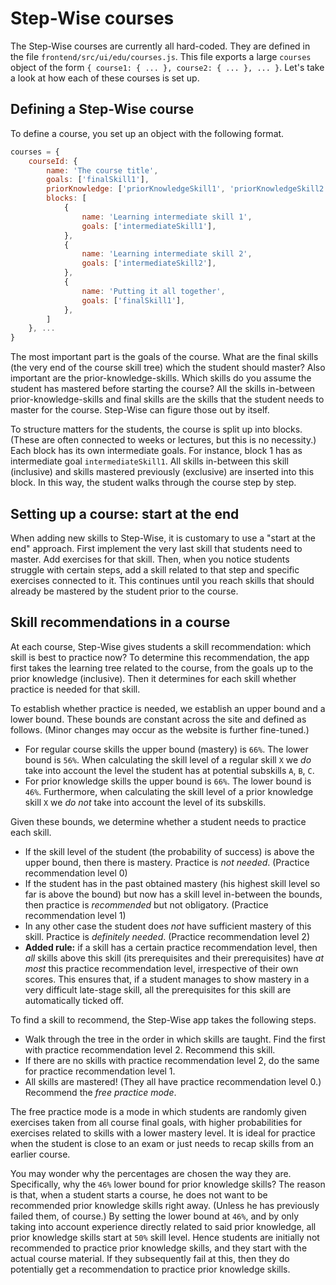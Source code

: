 # Step-Wise courses

The Step-Wise courses are currently all hard-coded. They are defined in the file `frontend/src/ui/edu/courses.js`. This file exports a large `courses` object of the form `{ course1: { ... }, course2: { ... }, ... }`. Let's take a look at how each of these courses is set up.


## Defining a Step-Wise course

To define a course, you set up an object with the following format.

```javascript
courses = {
	courseId: {
		name: 'The course title',
		goals: ['finalSkill1'],
		priorKnowledge: ['priorKnowledgeSkill1', 'priorKnowledgeSkill2', 'priorKnowledgeSkill3', 'priorKnowledgeSkill4'],
		blocks: [
			{
				name: 'Learning intermediate skill 1',
				goals: ['intermediateSkill1'],
			},
			{
				name: 'Learning intermediate skill 2',
				goals: ['intermediateSkill2'],
			},
			{
				name: 'Putting it all together',
				goals: ['finalSkill1'],
			},
		]
	}, ...
}
```

The most important part is the goals of the course. What are the final skills (the very end of the course skill tree) which the student should master? Also important are the prior-knowledge-skills. Which skills do you assume the student has mastered before starting the course? All the skills in-between prior-knowledge-skills and final skills are the skills that the student needs to master for the course. Step-Wise can figure those out by itself.

To structure matters for the students, the course is split up into blocks. (These are often connected to weeks or lectures, but this is no necessity.) Each block has its own intermediate goals. For instance, block 1 has as intermediate goal `intermediateSkill1`. All skills in-between this skill (inclusive) and skills mastered previously (exclusive) are inserted into this block. In this way, the student walks through the course step by step.


## Setting up a course: start at the end

When adding new skills to Step-Wise, it is customary to use a "start at the end" approach. First implement the very last skill that students need to master. Add exercises for that skill. Then, when you notice students struggle with certain steps, add a skill related to that step and specific exercises connected to it. This continues until you reach skills that should already be mastered by the student prior to the course.


## Skill recommendations in a course

At each course, Step-Wise gives students a skill recommendation: which skill is best to practice now? To determine this recommendation, the app first takes the learning tree related to the course, from the goals up to the prior knowledge (inclusive). Then it determines for each skill whether practice is needed for that skill.

To establish whether practice is needed, we establish an upper bound and a lower bound. These bounds are constant across the site and defined as follows. (Minor changes may occur as the website is further fine-tuned.)

- For regular course skills the upper bound (mastery) is `66%`. The lower bound is `56%`. When calculating the skill level of a regular skill `X` we *do* take into account the level the student has at potential subskills `A`, `B`, `C`.
- For prior knowledge skills the upper bound is `66%`. The lower bound is `46%`. Furthermore, when calculating the skill level of a prior knowledge skill `X` we *do not* take into account the level of its subskills.

Given these bounds, we determine whether a student needs to practice each skill.

- If the skill level of the student (the probability of success) is above the upper bound, then there is mastery. Practice is *not needed*. (Practice recommendation level 0)
- If the student has in the past obtained mastery (his highest skill level so far is above the bound) but now has a skill level in-between the bounds, then practice is *recommended* but not obligatory. (Practice recommendation level 1)
- In any other case the student does *not* have sufficient mastery of this skill. Practice is *definitely needed*. (Practice recommendation level 2)
- **Added rule:** if a skill has a certain practice recommendation level, then *all* skills above this skill (its prerequisites and their prerequisites) have *at most* this practice recommendation level, irrespective of their own scores. This ensures that, if a student manages to show mastery in a very difficult late-stage skill, all the prerequisites for this skill are automatically ticked off.

To find a skill to recommend, the Step-Wise app takes the following steps.

- Walk through the tree in the order in which skills are taught. Find the first with practice recommendation level 2. Recommend this skill.
- If there are no skills with practice recommendation level 2, do the same for practice recommendation level 1.
- All skills are mastered! (They all have practice recommendation level 0.) Recommend the *free practice mode*.

The free practice mode is a mode in which students are randomly given exercises taken from all course final goals, with higher probabilities for exercises related to skills with a lower mastery level. It is ideal for practice when the student is close to an exam or just needs to recap skills from an earlier course.

You may wonder why the percentages are chosen the way they are. Specifically, why the `46%` lower bound for prior knowledge skills? The reason is that, when a student starts a course, he does not want to be recommended prior knowledge skills right away. (Unless he has previously failed them, of course.) By setting the lower bound at `46%`, and by only taking into account experience directly related to said prior knowledge, all prior knowledge skills start at `50%` skill level. Hence students are initially not recommended to practice prior knowledge skills, and they start with the actual course material. If they subsequently fail at this, then they do potentially get a recommendation to practice prior knowledge skills.